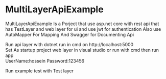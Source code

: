 # MultiLayerApiExample
MultiLayerApiExample Is a Porject that use asp.net core with rest api that has TestLayer and web layer for ui and use jwt for authentication                                               Also use AutoMapper For Mapping And Swagger for Documenting Api 

Run api layer with dotnet run in cmd on http://localhost:5000                                                                                                                       
Set As startup project web layer in visual studio or run with cmd then run app                                                                                                     
UserName:hossein Password:123456

Run example test with Test layer
